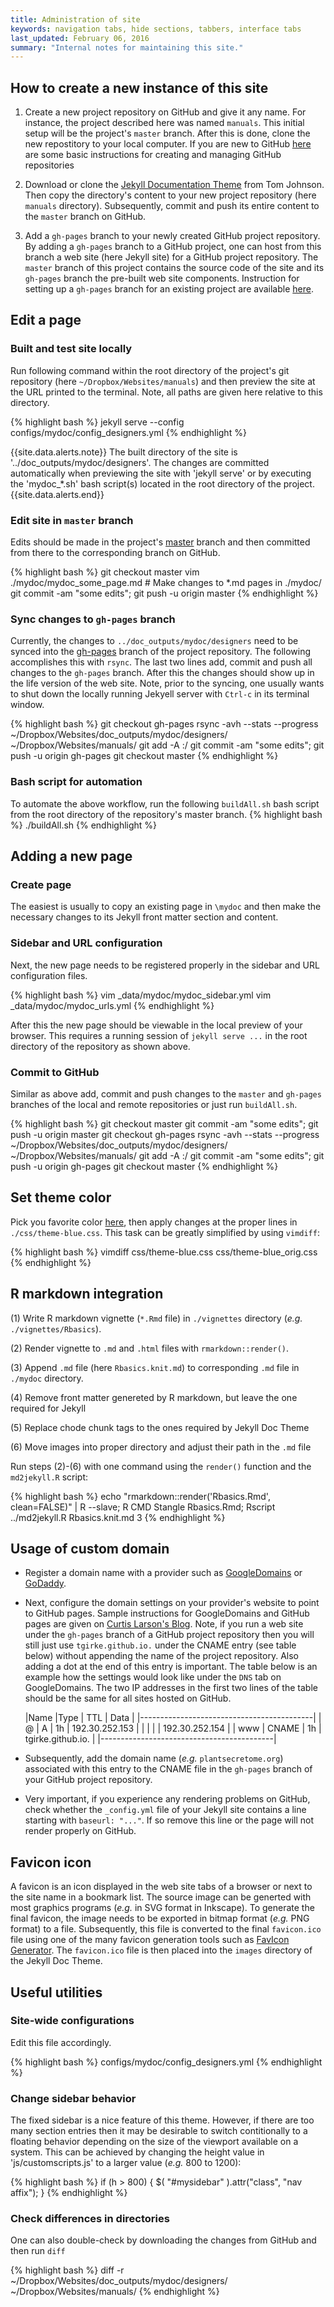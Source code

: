 ```yaml
---
title: Administration of site
keywords: navigation tabs, hide sections, tabbers, interface tabs
last_updated: February 06, 2016
summary: "Internal notes for maintaining this site."
---
```


## How to create a new instance of this site

1. Create a new project repository on GitHub and give it any name. For instance, the project 
described here was named `manuals`. This initial setup will be the project's `master` branch. After this is done, clone the new repostitory to your 
local computer. If you are new to GitHub [here](https://guides.github.com/activities/hello-world/) are some basic instructions for creating 
and managing GitHub repositories

2. Download or clone the [Jekyll Documentation Theme](https://github.com/tomjohnson1492/documentation-theme-jekyll)
from Tom Johnson. Then copy the directory's content to your new project repository (here `manuals` directory).
Subsequently, commit and push its entire content to the `master` branch on GitHub.

3. Add a `gh-pages` branch to your newly created GitHub project repository.
By adding a `gh-pages` branch to a GitHub project, one can host from this branch 
a web site (here Jekyll site) for a GitHub project repository. The `master` branch of this
project contains the source code of the site and its `gh-pages` branch the pre-built web 
site components. Instruction for setting up a `gh-pages` branch for an existing project 
are available [here](https://help.github.com/articles/creating-project-pages-manually/).

## Edit a page

### Built and test site locally
Run following command within the root directory of the project's git repository
(here `~/Dropbox/Websites/manuals`) and then preview the site at the URL
printed to the terminal. Note, all paths are given here relative to this
directory.

{% highlight bash %}
jekyll serve --config configs/mydoc/config_designers.yml
{% endhighlight %}

{{site.data.alerts.note}} 
The built directory of the site is '../doc_outputs/mydoc/designers'. The changes are 
committed automatically when previewing the site with 'jekyll serve' or by executing the 'mydoc_*.sh' bash 
script(s) located in the root directory of the project.
{{site.data.alerts.end}}

### Edit site in `master` branch
Edits should be made in the project's [master](https://github.com/tgirke/manuals/tree/master) 
branch and then committed from there to the corresponding branch on GitHub.

{% highlight bash %}
git checkout master
vim ./mydoc/mydoc_some_page.md # Make changes to *.md pages in ./mydoc/
git commit -am "some edits"; git push -u origin master
{% endhighlight %}

### Sync changes to `gh-pages` branch
Currently, the changes to `../doc_outputs/mydoc/designers` need to be synced into the 
[gh-pages](https://github.com/tgirke/manuals/tree/gh-pages) branch of the project repository. The following accomplishes this with
`rsync`. The last two lines add, commit and push all changes to the `gh-pages` branch.
After this the changes should show up in the life version of the web site. Note, prior to
the syncing, one usually wants to shut down the locally running Jekyell server with
`Ctrl-c` in its terminal window.

{% highlight bash %}
git checkout gh-pages
rsync -avh --stats --progress ~/Dropbox/Websites/doc_outputs/mydoc/designers/ ~/Dropbox/Websites/manuals/
git add -A :/
git commit -am "some edits"; git push -u origin gh-pages
git checkout master
{% endhighlight %}

### Bash script for automation
To automate the above workflow, run the following `buildAll.sh` bash script
from the root directory of the repository's master branch.
{% highlight bash %}
./buildAll.sh
{% endhighlight %}

## Adding a new page

### Create page
The easiest is usually to copy an existing page in `\mydoc` and then make the necessary 
changes to its Jekyll front matter section and content.

### Sidebar and URL configuration
Next, the new page needs to be registered properly in the sidebar and URL configuration 
files.

{% highlight bash %}
vim _data/mydoc/mydoc_sidebar.yml
vim _data/mydoc/mydoc_urls.yml
{% endhighlight %}

After this the new page should be viewable in the local preview of your
browser.  This requires a running session of `jekyll serve ...` in the root
directory of the repository as shown above.

### Commit to GitHub
Similar as above add, commit and push changes to the `master` and `gh-pages` branches 
of the local and remote repositories or just run `buildAll.sh`.

{% highlight bash %}
git checkout master
git commit -am "some edits"; git push -u origin master
git checkout gh-pages
rsync -avh --stats --progress ~/Dropbox/Websites/doc_outputs/mydoc/designers/ ~/Dropbox/Websites/manuals/
git add -A :/
git commit -am "some edits"; git push -u origin gh-pages
git checkout master
{% endhighlight %}

## Set theme color
Pick you favorite color [here](http://www.december.com/html/spec/color3.html), then apply changes at the proper 
lines in `./css/theme-blue.css`. This task can be greatly simplified by using `vimdiff`:

{% highlight bash %}
vimdiff css/theme-blue.css css/theme-blue_orig.css
{% endhighlight %}

## R markdown integration

(1) Write R markdown vignette (`*.Rmd` file) in `./vignettes` directory (*e.g.* `./vignettes/Rbasics`).

(2) Render vignette to `.md` and `.html` files with `rmarkdown::render()`.

(3) Append `.md` file (here `Rbasics.knit.md`) to corresponding `.md` file in `./mydoc` directory.

(4) Remove front matter genereted by R markdown, but leave the one required for Jekyll

(5) Replace chode chunk tags to the ones required by Jekyll Doc Theme

(6) Move images into proper directory and adjust their path in the `.md` file

Run steps (2)-(6) with one command using the `render()` function and the `md2jekyll.R` script:

{% highlight bash %}
echo "rmarkdown::render('Rbasics.Rmd', clean=FALSE)" | R --slave; R CMD Stangle Rbasics.Rmd; Rscript ../md2jekyll.R Rbasics.knit.md 3
{% endhighlight %}

## Usage of custom domain

+ Register a domain name with a provider such as [GoogleDomains](https://domains.google) or [GoDaddy](https://www.godaddy.com). 
+ Next, configure the domain settings on your provider's website to point to GitHub pages. Sample instructions for GoogleDomains and GitHub pages are given on [Curtis Larson's Blog](http://www.curtismlarson.com/blog/2015/04/12/github-pages-google-domains/). Note, if you run a web site under the `gh-pages` branch of a GitHub project repository then you will still just use `tgirke.github.io.` under the CNAME entry (see table below) without appending the name of the project repository. Also adding a dot at the end of this entry is important. The table below is an example how the settings would look like under the `DNS` tab on GoogleDomains. The two IP addresses in the first two lines of the table should be the same for all sites hosted on GitHub.


    |Name   |Type     | TTL | Data              |
    |-------------------------------------------|
    |   @   |    A    | 1h  | 192.30.252.153    |
    |       |         |     | 192.30.252.154    |
    |  www  |  CNAME  | 1h  | tgirke.github.io. |
    |-------------------------------------------|


+ Subsequently, add the domain name (_e.g._ `plantsecretome.org`) associated with this entry to the CNAME file in the `gh-pages` branch of your GitHub project repository. 
+ Very important, if you experience any rendering problems on GitHub, check whether the `_config.yml` file of your Jekyll site contains a line starting with `baseurl: "..."`. If so remove this line or the page will not render properly on GitHub. 

## Favicon icon

A favicon is an icon displayed in the web site tabs of a browser or next to the site name in a 
bookmark list. The source image can be generted with most graphics programs (_e.g._ in SVG 
format in Inkscape). To generate the final favicon, the image needs to be exported in bitmap format
(_e.g._ PNG format) to a file. Subsequently, this file is converted to the final `favicon.ico` file 
using one of the many favicon generation tools such as [FavIcon Generator](http://tools.dynamicdrive.com/favicon). 
The `favicon.ico` file is then placed into the `images` directory of the Jekyll Doc Theme. 


## Useful utilities

### Site-wide configurations
Edit this file accordingly.

{% highlight bash %}
configs/mydoc/config_designers.yml
{% endhighlight %}

### Change sidebar behavior
The fixed sidebar is a nice feature of this theme. However, if there are too many
section entries then it may be desirable to switch contitionally to a floating behavior 
depending on the size of the viewport available on a system. This can be achieved by 
changing the height value in 'js/customscripts.js' to a larger value (_e.g._ 800 to 1200): 

{% highlight bash %}
if (h > 800) {
    $( "#mysidebar" ).attr("class", "nav affix");
}
{% endhighlight %}

### Check differences in directories
One can also double-check by downloading the changes from GitHub and then run `diff`

{% highlight bash %}
diff -r ~/Dropbox/Websites/doc_outputs/mydoc/designers/ ~/Dropbox/Websites/manuals/
{% endhighlight %}





